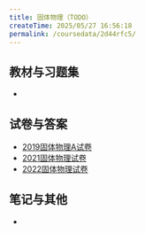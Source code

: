```yaml
---
title: 固体物理（TODO）
createTime: 2025/05/27 16:56:18
permalink: /coursedata/2d44rfc5/
---
```


## 教材与习题集

*

## 试卷与答案

* [2019固体物理A试卷](https://easylink.cc/xu7s6o)
* [2021固体物理试卷](https://easylink.cc/vhiu4j)
* [2022固体物理试卷](https://easylink.cc/3eqvny)

## 笔记与其他

*
